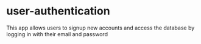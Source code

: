 # user-authentication
This app allows users to signup new accounts and access the database by logging in with their email and password

